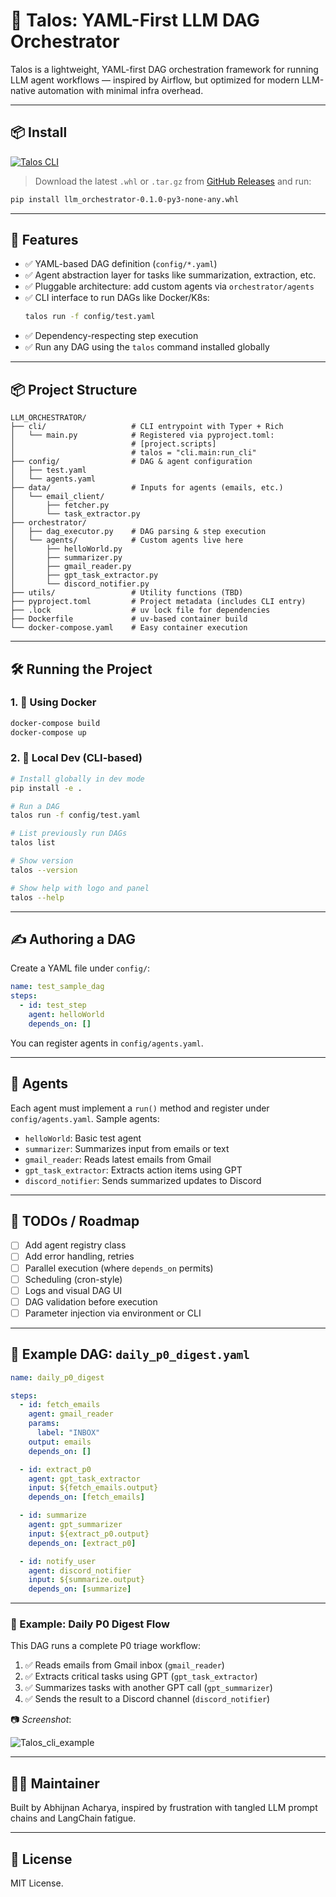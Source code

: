 
# 🧠 Talos: YAML-First LLM DAG Orchestrator

Talos is a lightweight, YAML-first DAG orchestration framework for running LLM agent workflows — inspired by Airflow, but optimized for modern LLM-native automation with minimal infra overhead.

---

## 📦 Install

[![Talos CLI](https://img.shields.io/badge/pip-install%20talos-blue?logo=pypi)](https://github.com/abhijnanacharya/talos_cli/releases/latest)

> Download the latest `.whl` or `.tar.gz` from [GitHub Releases](https://github.com/abhijnanacharya/talos_cli/releases/latest) and run:

```bash
pip install llm_orchestrator-0.1.0-py3-none-any.whl
```

---

## 🚀 Features

- ✅ YAML-based DAG definition (`config/*.yaml`)
- ✅ Agent abstraction layer for tasks like summarization, extraction, etc.
- ✅ Pluggable architecture: add custom agents via `orchestrator/agents`
- ✅ CLI interface to run DAGs like Docker/K8s:
  ```bash
  talos run -f config/test.yaml
  ```
- ✅ Dependency-respecting step execution
- ✅ Run any DAG using the `talos` command installed globally

---

## 📦 Project Structure

```
LLM_ORCHESTRATOR/
├── cli/                   # CLI entrypoint with Typer + Rich
│   └── main.py            # Registered via pyproject.toml:
│                          # [project.scripts]
│                          # talos = "cli.main:run_cli"
├── config/                # DAG & agent configuration
│   ├── test.yaml
│   └── agents.yaml
├── data/                  # Inputs for agents (emails, etc.)
│   └── email_client/
│       ├── fetcher.py
│       └── task_extractor.py
├── orchestrator/
│   ├── dag_executor.py    # DAG parsing & step execution
│   └── agents/            # Custom agents live here
│       ├── helloWorld.py
│       ├── summarizer.py
│       ├── gmail_reader.py
│       ├── gpt_task_extractor.py
│       └── discord_notifier.py
├── utils/                 # Utility functions (TBD)
├── pyproject.toml         # Project metadata (includes CLI entry)
├── .lock                  # uv lock file for dependencies
├── Dockerfile             # uv-based container build
└── docker-compose.yaml    # Easy container execution
```

---

## 🛠️ Running the Project

### 1. 🐳 Using Docker

```bash
docker-compose build
docker-compose up
```

### 2. 🧪 Local Dev (CLI-based)

```bash
# Install globally in dev mode
pip install -e .

# Run a DAG
talos run -f config/test.yaml

# List previously run DAGs
talos list

# Show version
talos --version

# Show help with logo and panel
talos --help
```

---

## ✍️ Authoring a DAG

Create a YAML file under `config/`:

```yaml
name: test_sample_dag
steps:
  - id: test_step
    agent: helloWorld
    depends_on: []
```

You can register agents in `config/agents.yaml`.

---

## 🧩 Agents

Each agent must implement a `run()` method and register under `config/agents.yaml`. Sample agents:

- `helloWorld`: Basic test agent
- `summarizer`: Summarizes input from emails or text
- `gmail_reader`: Reads latest emails from Gmail
- `gpt_task_extractor`: Extracts action items using GPT
- `discord_notifier`: Sends summarized updates to Discord

---

## 🧱 TODOs / Roadmap

- [ ] Add agent registry class
- [ ] Add error handling, retries
- [ ] Parallel execution (where `depends_on` permits)
- [ ] Scheduling (cron-style)
- [ ] Logs and visual DAG UI
- [ ] DAG validation before execution
- [ ] Parameter injection via environment or CLI

---

## 📄 Example DAG: `daily_p0_digest.yaml`

```yaml
name: daily_p0_digest

steps:
  - id: fetch_emails
    agent: gmail_reader
    params:
      label: "INBOX"
    output: emails
    depends_on: []

  - id: extract_p0
    agent: gpt_task_extractor
    input: ${fetch_emails.output}
    depends_on: [fetch_emails]

  - id: summarize
    agent: gpt_summarizer
    input: ${extract_p0.output}
    depends_on: [extract_p0]

  - id: notify_user
    agent: discord_notifier
    input: ${summarize.output}
    depends_on: [summarize]
```

---

### 📸 Example: Daily P0 Digest Flow

This DAG runs a complete P0 triage workflow:

1. ✅ Reads emails from Gmail inbox (`gmail_reader`)
2. ✅ Extracts critical tasks using GPT (`gpt_task_extractor`)
3. ✅ Summarizes tasks with another GPT call (`gpt_summarizer`)
4. ✅ Sends the result to a Discord channel (`discord_notifier`)

📷 _Screenshot_:

![Talos_cli_example](https://github.com/user-attachments/assets/8e2691df-ed2e-405f-b622-56149a02f18c)

---

## 🧑‍💻 Maintainer

Built by Abhijnan Acharya, inspired by frustration with tangled LLM prompt chains and LangChain fatigue.

---

## 📄 License

MIT License.
